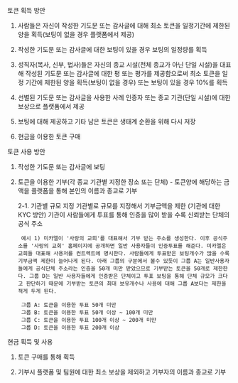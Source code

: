 토큰 획득 방안

1. 사람들은 자신이 작성한 기도문 또는 감사글에 대해 최소 토큰을 일정기간에 제한된 양을 획득(보팅이 없을 경우 플랫폼에서 제공)

2. 작성한 기도문 또는 감사글에 대한 보팅이 있을 경우 보팅의 일정량를 획득

3. 성직자(목사, 신부, 법사)들은 자신의 종교 시설(전체 종교가 아닌 단일 시설)을 대표해 작성된 기도문 또는 감사글에 대한 평 또는 평가를 제공함으로써 최소 토큰을 일정 기간에 제한된 양을 획득(보팅이 없을 경우) 또는 보팅이 있을 경우 10%를 획득

4. 선별된 기도문 또는 감사글을 사용한 사례 인증자 또는 종교 기관(단일 시설)에 대한 보상으로 플랫폼에서 제공

5. 보팅에 대해 제공하고 기타 남은 토큰은 생태계 순환을 위해 다시 저장

5. 현금을 이용한 토큰 구매

토큰 사용 방안

1. 작성한 기도문 또는 감사글에 보팅

2. 토큰을 이용한 기부(각 종교 기관별 지정한 장소 또는 단체) - 토큰양에 해당하는 금액을 플랫폼을 통해 본인의 이름과 종교로 기부

    2-1. 기관별 규모 지정
        기관별로 규모를 지정해서 기부금액을 제한 (기관에 대한 KYC 방안)
        기관이 사람들에게 투표를 통해 인증을 많이 받을 수록 신뢰받는 단체의 공식 주소

        예시 1) 미카엘이 '사랑의 교회'를 대표해서 기부 받는 주소를 생성한다. 이후 공식주소를 '사랑의 교회' 홈페이지에 공개하면 일반 사용자들이 인증투표를 해준다. 미카엘은 교회들 대표해 사용처를 컨트렉트에 명시한다. 사람들에게 투표받은 보팅개수가 많을 수록 기부금액 제한이 늘어나게 된다. 아래 그룹의 구분에서 볼수 있듯이 그룹 A는 일반사용자들에게 공식단체 주소라는 인증을 50개 미만 받았으므로 기부받는 토큰을 50개로 제한한다. 그룹 D는 일반 사용자들에게 인증받은 단체이고 투표 보팅을 통해 단체 규모가 크다고 판단하기 때문에 기부받는 토큰의 최대 보유개수나 사용에 대해 그룹 A보다는 제한을 적게 두게 된다.

        그룹 A: 토큰을 이용한 투표 50개 미만
        그룹 B: 토큰을 이용한 투표 50개 이상 ~ 100개 미만
        그룹 C: 토큰을 이용한 투표 100개 이상 ~ 200개 미만
        그룹 D: 토큰을 이용한 투표 200개 이상


현금 획득 및 사용

1. 토큰 구매를 통해 획득

2. 기부시 플랫폼 및 팀원에 대한 최소 보상을 제외하고 기부자의 이름과 종교로 기부
